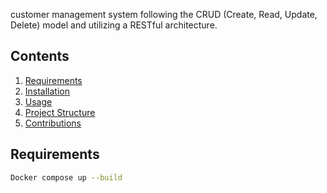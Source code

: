 customer management system following the CRUD (Create, Read, Update, Delete) model and utilizing a RESTful architecture.

## Contents

1. [Requirements](#requirements)
2. [Installation](#installation)
3. [Usage](#usage)
4. [Project Structure](#project-structure)
5. [Contributions](#contributions)

## Requirements



```bash
Docker compose up --build

